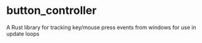 # button_controller
A Rust library for tracking key/mouse press events from windows for use in update loops
